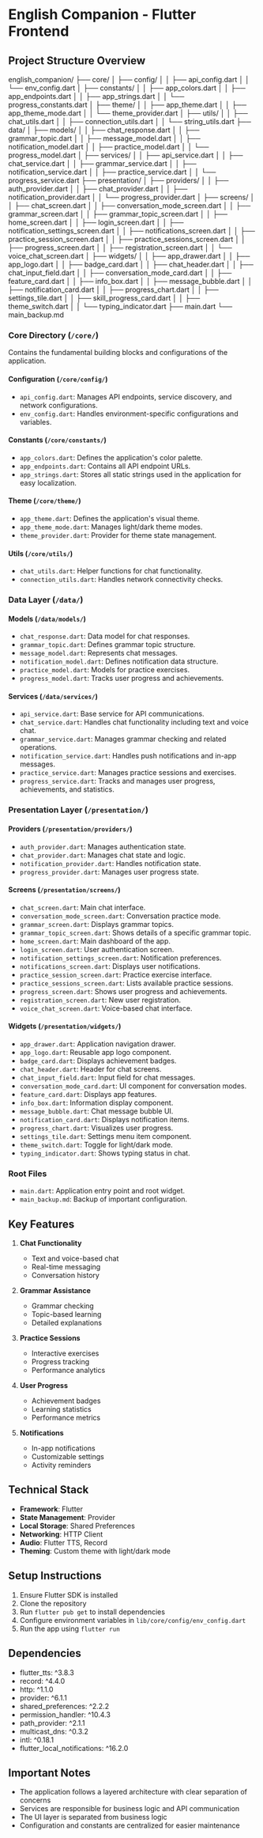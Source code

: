 # English Companion - Flutter Frontend

## Project Structure Overview
english_companion/
├── core/
│   ├── config/
│   │   ├── api_config.dart
│   │   └── env_config.dart
│   ├── constants/
│   │   ├── app_colors.dart
│   │   ├── app_endpoints.dart
│   │   ├── app_strings.dart
│   │   └── progress_constants.dart
│   ├── theme/
│   │   ├── app_theme.dart
│   │   ├── app_theme_mode.dart
│   │   └── theme_provider.dart
│   ├── utils/
│   │   ├── chat_utils.dart
│   │   ├── connection_utils.dart
│   │   └── string_utils.dart
├── data/
│   ├── models/
│   │   ├── chat_response.dart
│   │   ├── grammar_topic.dart
│   │   ├── message_model.dart
│   │   ├── notification_model.dart
│   │   ├── practice_model.dart
│   │   └── progress_model.dart
│   ├── services/
│   │   ├── api_service.dart
│   │   ├── chat_service.dart
│   │   ├── grammar_service.dart
│   │   ├── notification_service.dart
│   │   ├── practice_service.dart
│   │   └── progress_service.dart
├── presentation/
│   ├── providers/
│   │   ├── auth_provider.dart
│   │   ├── chat_provider.dart
│   │   ├── notification_provider.dart
│   │   └── progress_provider.dart
│   ├── screens/
│   │   ├── chat_screen.dart
│   │   ├── conversation_mode_screen.dart
│   │   ├── grammar_screen.dart
│   │   ├── grammar_topic_screen.dart
│   │   ├── home_screen.dart
│   │   ├── login_screen.dart
│   │   ├── notification_settings_screen.dart
│   │   ├── notifications_screen.dart
│   │   ├── practice_session_screen.dart
│   │   ├── practice_sessions_screen.dart
│   │   ├── progress_screen.dart
│   │   ├── registration_screen.dart
│   │   └── voice_chat_screen.dart
│   ├── widgets/
│   │   ├── app_drawer.dart
│   │   ├── app_logo.dart
│   │   ├── badge_card.dart
│   │   ├── chat_header.dart
│   │   ├── chat_input_field.dart
│   │   ├── conversation_mode_card.dart
│   │   ├── feature_card.dart
│   │   ├── info_box.dart
│   │   ├── message_bubble.dart
│   │   ├── notification_card.dart
│   │   ├── progress_chart.dart
│   │   ├── settings_tile.dart
│   │   ├── skill_progress_card.dart
│   │   ├── theme_switch.dart
│   │   └── typing_indicator.dart
├── main.dart
└── main_backup.md


### Core Directory (`/core/`)
Contains the fundamental building blocks and configurations of the application.

#### Configuration (`/core/config/`)
- `api_config.dart`: Manages API endpoints, service discovery, and network configurations.
- `env_config.dart`: Handles environment-specific configurations and variables.

#### Constants (`/core/constants/`)
- `app_colors.dart`: Defines the application's color palette.
- `app_endpoints.dart`: Contains all API endpoint URLs.
- `app_strings.dart`: Stores all static strings used in the application for easy localization.

#### Theme (`/core/theme/`)
- `app_theme.dart`: Defines the application's visual theme.
- `app_theme_mode.dart`: Manages light/dark theme modes.
- `theme_provider.dart`: Provider for theme state management.

#### Utils (`/core/utils/`)
- `chat_utils.dart`: Helper functions for chat functionality.
- `connection_utils.dart`: Handles network connectivity checks.

### Data Layer (`/data/`)

#### Models (`/data/models/`)
- `chat_response.dart`: Data model for chat responses.
- `grammar_topic.dart`: Defines grammar topic structure.
- `message_model.dart`: Represents chat messages.
- `notification_model.dart`: Defines notification data structure.
- `practice_model.dart`: Models for practice exercises.
- `progress_model.dart`: Tracks user progress and achievements.

#### Services (`/data/services/`)
- `api_service.dart`: Base service for API communications.
- `chat_service.dart`: Handles chat functionality including text and voice chat.
- `grammar_service.dart`: Manages grammar checking and related operations.
- `notification_service.dart`: Handles push notifications and in-app messages.
- `practice_service.dart`: Manages practice sessions and exercises.
- `progress_service.dart`: Tracks and manages user progress, achievements, and statistics.

### Presentation Layer (`/presentation/`)

#### Providers (`/presentation/providers/`)
- `auth_provider.dart`: Manages authentication state.
- `chat_provider.dart`: Manages chat state and logic.
- `notification_provider.dart`: Handles notification state.
- `progress_provider.dart`: Manages user progress state.

#### Screens (`/presentation/screens/`)
- `chat_screen.dart`: Main chat interface.
- `conversation_mode_screen.dart`: Conversation practice mode.
- `grammar_screen.dart`: Displays grammar topics.
- `grammar_topic_screen.dart`: Shows details of a specific grammar topic.
- `home_screen.dart`: Main dashboard of the app.
- `login_screen.dart`: User authentication screen.
- `notification_settings_screen.dart`: Notification preferences.
- `notifications_screen.dart`: Displays user notifications.
- `practice_session_screen.dart`: Practice exercise interface.
- `practice_sessions_screen.dart`: Lists available practice sessions.
- `progress_screen.dart`: Shows user progress and achievements.
- `registration_screen.dart`: New user registration.
- `voice_chat_screen.dart`: Voice-based chat interface.

#### Widgets (`/presentation/widgets/`)
- `app_drawer.dart`: Application navigation drawer.
- `app_logo.dart`: Reusable app logo component.
- `badge_card.dart`: Displays achievement badges.
- `chat_header.dart`: Header for chat screens.
- `chat_input_field.dart`: Input field for chat messages.
- `conversation_mode_card.dart`: UI component for conversation modes.
- `feature_card.dart`: Displays app features.
- `info_box.dart`: Information display component.
- `message_bubble.dart`: Chat message bubble UI.
- `notification_card.dart`: Displays notification items.
- `progress_chart.dart`: Visualizes user progress.
- `settings_tile.dart`: Settings menu item component.
- `theme_switch.dart`: Toggle for light/dark mode.
- `typing_indicator.dart`: Shows typing status in chat.

### Root Files
- `main.dart`: Application entry point and root widget.
- `main_backup.md`: Backup of important configuration.

## Key Features

1. **Chat Functionality**
   - Text and voice-based chat
   - Real-time messaging
   - Conversation history

2. **Grammar Assistance**
   - Grammar checking
   - Topic-based learning
   - Detailed explanations

3. **Practice Sessions**
   - Interactive exercises
   - Progress tracking
   - Performance analytics

4. **User Progress**
   - Achievement badges
   - Learning statistics
   - Performance metrics

5. **Notifications**
   - In-app notifications
   - Customizable settings
   - Activity reminders

## Technical Stack

- **Framework**: Flutter
- **State Management**: Provider
- **Local Storage**: Shared Preferences
- **Networking**: HTTP Client
- **Audio**: Flutter TTS, Record
- **Theming**: Custom theme with light/dark mode

## Setup Instructions

1. Ensure Flutter SDK is installed
2. Clone the repository
3. Run `flutter pub get` to install dependencies
4. Configure environment variables in `lib/core/config/env_config.dart`
5. Run the app using `flutter run`

## Dependencies

- flutter_tts: ^3.8.3
- record: ^4.4.0
- http: ^1.1.0
- provider: ^6.1.1
- shared_preferences: ^2.2.2
- permission_handler: ^10.4.3
- path_provider: ^2.1.1
- multicast_dns: ^0.3.2
- intl: ^0.18.1
- flutter_local_notifications: ^16.2.0

## Important Notes

- The application follows a layered architecture with clear separation of concerns
- Services are responsible for business logic and API communication
- The UI layer is separated from business logic
- Configuration and constants are centralized for easier maintenance
